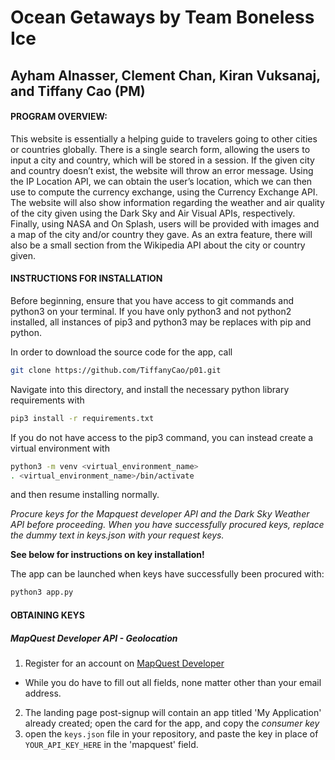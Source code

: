 # Ocean Getaways by Team Boneless Ice
## Ayham Alnasser, Clement Chan, Kiran Vuksanaj, and Tiffany Cao (PM)

#### PROGRAM OVERVIEW:

This website is essentially a helping guide to travelers going to other cities or countries globally. There is a single search form, allowing the users to input a city and country, which will be stored in a session. If the given city and country doesn’t exist, the website will throw an error message. Using the IP Location API, we can obtain the user’s location, which we can then use to compute the currency exchange, using the Currency Exchange API. The website will also show information regarding the weather and air quality of the city given using the Dark Sky and Air Visual APIs, respectively. Finally, using NASA and On Splash, users will be provided with images and a map of the city and/or country they gave. As an extra feature, there will also be a small section from the Wikipedia API about the city or country given.


#### INSTRUCTIONS FOR INSTALLATION

Before beginning, ensure that you have access to git commands and python3 on your terminal. If you have only python3 and not python2 installed, all instances of pip3 and python3 may be replaces with pip and python.

In order to download the source code for the app, call
```bash
git clone https://github.com/TiffanyCao/p01.git
```

Navigate into this directory, and install the necessary python library requirements with
```bash
pip3 install -r requirements.txt
```

If you do not have access to the pip3 command, you can instead create a virtual environment with
```bash
python3 -m venv <virtual_environment_name>
. <virtual_environment_name>/bin/activate
```
and then resume installing normally.

*Procure keys for the Mapquest developer API and the Dark Sky Weather API before proceeding. When you have successfully procured keys, replace the dummy text in keys.json with your request keys.*

**See below for instructions on key installation!**

The app can be launched when keys have successfully been procured with:
```bash
python3 app.py
```

#### OBTAINING KEYS

##### MapQuest Developer API - Geolocation
1. Register for an account on [MapQuest Developer](https://developer.mapquest.com/plan_purchase/steps/business_edition/business_edition_free/register)
  - While you do have to fill out all fields, none matter other than your email address.
2. The landing page post-signup will contain an app titled 'My Application' already created; open the card for the app, and copy the *consumer key*
3. open the `keys.json` file in your repository, and paste the key in place of `YOUR_API_KEY_HERE` in the 'mapquest' field.
